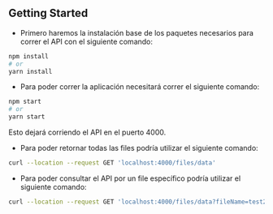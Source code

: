 ## Getting Started

- Primero haremos la instalación base de los paquetes necesarios para correr el API con el siguiente comando:

```bash
npm install
# or
yarn install
```

- Para poder correr la aplicación necesitará correr el siguiente comando:

```bash
npm start
# or
yarn start
```

Esto dejará corriendo el API en el puerto 4000.

- Para poder retornar todas las files podría utilizar el siguiente comando:

```bash
curl --location --request GET 'localhost:4000/files/data'
```

- Para poder consultar el API por un file específico podría utilizar el siguiente comando:

```bash
curl --location --request GET 'localhost:4000/files/data?fileName=test2.csv'
```
